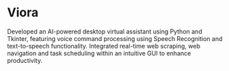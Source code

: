 # Viora
Developed an AI-powered desktop virtual assistant using Python and Tkinter, featuring voice command processing using Speech Recognition and text-to-speech functionality. Integrated real-time web scraping, web navigation and task scheduling within an intuitive GUI to enhance productivity.
